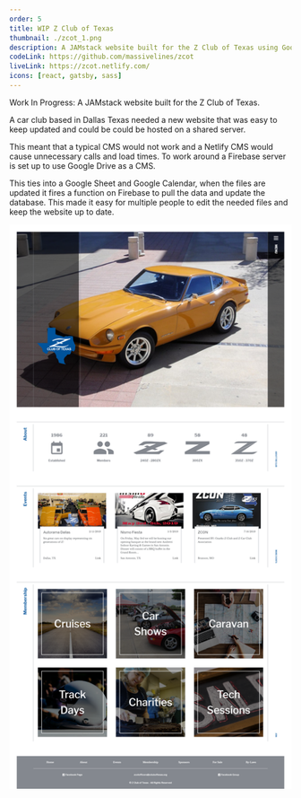 ```yaml
---
order: 5
title: WIP Z Club of Texas
thumbnail: ./zcot_1.png
description: A JAMstack website built for the Z Club of Texas using Google Drive as a CMS
codeLink: https://github.com/massivelines/zcot
liveLink: https://zcot.netlify.com/
icons: [react, gatsby, sass]
---
```


Work In Progress: A JAMstack website built for the Z Club of Texas.

A car club based in Dallas Texas needed a new website that was easy to keep updated and could be could be hosted on a shared server.

This meant that a typical CMS would not work and a Netlify CMS would cause unnecessary calls and load times. To work around a Firebase server is set up to use Google Drive as a CMS.

This ties into a Google Sheet and Google Calendar, when the files are updated it fires a function on Firebase to pull the data and update the database. This made it easy for multiple people to edit the needed files and keep the website up to date.

<code-links code="https://github.com/massivelines/zcot" live="https://zcot.netlify.com/"></code-links>

![Z Club of Texas](full.png)
